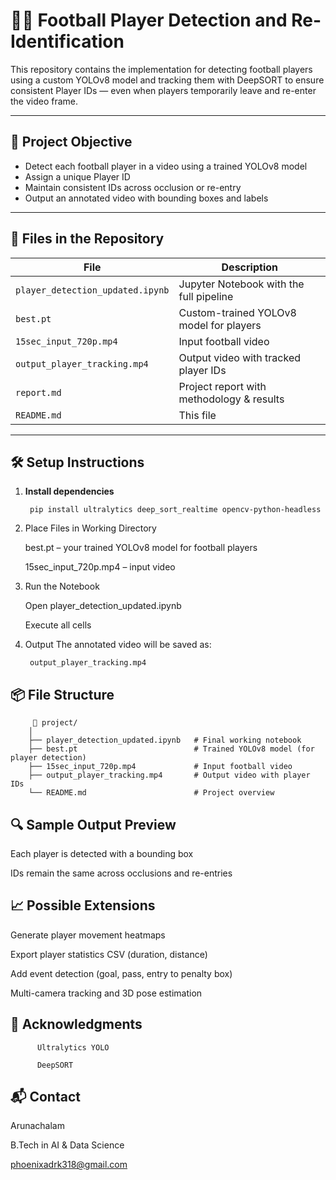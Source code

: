 # 🏃‍♂️ Football Player Detection and Re-Identification

This repository contains the implementation for detecting football players using a custom YOLOv8 model and tracking them with DeepSORT to ensure consistent Player IDs — even when players temporarily leave and re-enter the video frame.

---

## 🎯 Project Objective

- Detect each football player in a video using a trained YOLOv8 model
- Assign a unique Player ID
- Maintain consistent IDs across occlusion or re-entry
- Output an annotated video with bounding boxes and labels

---

## 📁 Files in the Repository

| File                           | Description                                 |
|--------------------------------|---------------------------------------------|
| `player_detection_updated.ipynb` | Jupyter Notebook with the full pipeline     |
| `best.pt`                      | Custom-trained YOLOv8 model for players     |
| `15sec_input_720p.mp4`         | Input football video                        |
| `output_player_tracking.mp4`   | Output video with tracked player IDs        |
| `report.md`                    | Project report with methodology & results   |
| `README.md`                    | This file                                   |

---

## 🛠️ Setup Instructions

1. **Install dependencies**

   
        pip install ultralytics deep_sort_realtime opencv-python-headless


2. Place Files in Working Directory

   best.pt – your trained YOLOv8 model for football players

   15sec_input_720p.mp4 – input video

3. Run the Notebook

   Open player_detection_updated.ipynb

   Execute all cells

4. Output
The annotated video will be saved as:

        output_player_tracking.mp4


## 📦 File Structure

         📁 project/
        │
        ├── player_detection_updated.ipynb   # Final working notebook
        ├── best.pt                          # Trained YOLOv8 model (for player detection)
        ├── 15sec_input_720p.mp4             # Input football video
        ├── output_player_tracking.mp4       # Output video with player IDs
        └── README.md                        # Project overview

## 🔍 Sample Output Preview

Each player is detected with a bounding box

IDs remain the same across occlusions and re-entries

## 📈 Possible Extensions

Generate player movement heatmaps

Export player statistics CSV (duration, distance)

Add event detection (goal, pass, entry to penalty box)

Multi-camera tracking and 3D pose estimation

## 🤝 Acknowledgments
          
          Ultralytics YOLO

          DeepSORT

## 📬 Contact

Arunachalam

B.Tech in AI & Data Science

phoenixadrk318@gmail.com




